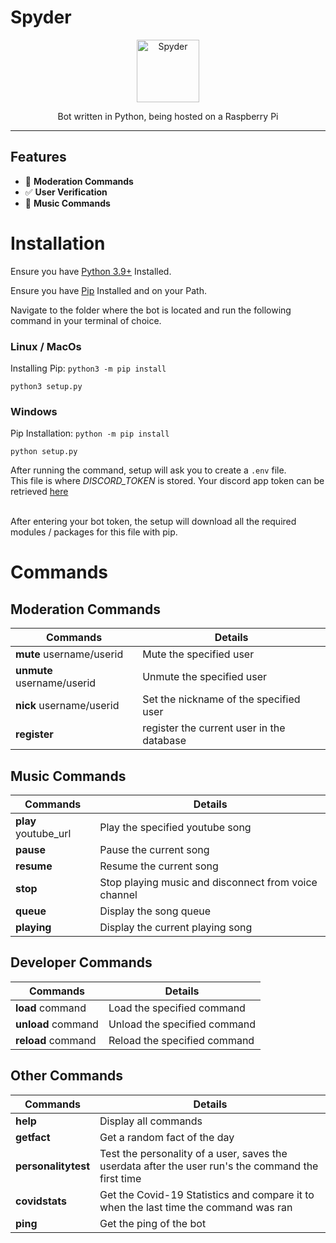 # Spyder 
<div align="center">
    <a href="https://github.com/royce-mathew/Spyder">
    <img src="https://cdn.discordapp.com/app-icons/730171191632986234/beda4acd239d66c261541edad187e95e.png" alt="Spyder" height="100" />
    <a/>
    <p>
      Bot written in Python, being hosted on a Raspberry Pi
    </p>
</div>

<hr />

## Features
- 🔨 **Moderation Commands**
- ✅ **User Verification**
- 🎵 **Music Commands**

# Installation
Ensure you have [Python 3.9+](https://www.python.org/downloads/) Installed.

Ensure you have [Pip](https://pip.pypa.io/en/stable/installation/) Installed and on your Path.

Navigate to the folder where the bot is located and run the following command in your terminal of choice.

### Linux / MacOs <br/>
Installing Pip: `python3 -m pip install`
```console
python3 setup.py 
```
### Windows <br/>
Pip Installation: `python -m pip install`
```console
python setup.py
```
After running the command, setup will ask you to create a `.env` file. <br/>
This file is where *DISCORD_TOKEN* is stored. Your discord app token can be retrieved [here](https://discord.com/developers/)<br/><br/>

After entering your bot token, the setup will download all the required modules / packages for this file with pip.


# Commands
## Moderation Commands
Commands | Details
------------ | -------------
**mute** username/userid | Mute the specified user
**unmute** username/userid | Unmute the specified user
**nick** username/userid | Set the nickname of the specified user
**register** | register the current user in the database

## Music Commands
Commands | Details
------------ | -------------
**play** youtube_url | Play the specified youtube song
**pause** | Pause the current song
**resume** | Resume the current song
**stop** | Stop playing music and disconnect from voice channel
**queue** | Display the song queue
**playing** | Display the current playing song

## Developer Commands
Commands | Details
------------ | -------------
**load** command | Load the specified command
**unload** command | Unload the specified command
**reload** command | Reload the specified command

## Other Commands
Commands | Details
------------ | -------------
**help** | Display all commands
**getfact** | Get a random fact of the day
**personalitytest** | Test the personality of a user, saves the userdata after the user run's the command the first time
**covidstats** | Get the Covid-19 Statistics and compare it to when the last time the command was ran
**ping** | Get the ping of the bot

